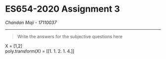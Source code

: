 # ES654-2020 Assignment 3

*Chandan Maji* - *17110037*

------

> Write the answers for the subjective questions here


X = [1,2]
<br>
poly.transform(X) = [[1. 1. 2. 1. 4.]]